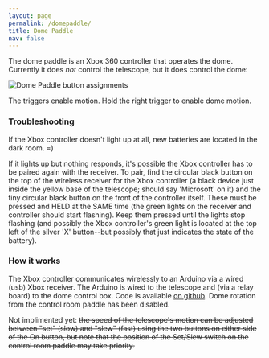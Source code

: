 ```yaml
---
layout: page
permalink: /domepaddle/
title: Dome Paddle
nav: false
---
```

The dome paddle is an Xbox 360 controller that operates the dome. Currently it does *not* control the telescope, but it does control the dome:

![Dome Paddle button assignments](../../assets/img/DomePaddle.png)

The triggers enable motion. Hold the right trigger to enable dome motion.

### Troubleshooting
If the Xbox controller doesn't light up at all, new batteries are located in the dark room. =)

If it lights up but nothing responds, it's possible the Xbox controller has to be paired again with the receiver. To pair, find the circular black button on the top of the wireless receiver for the Xbox controller (a black device just inside the yellow base of the telescope; should say 'Microsoft' on it) and the tiny circular black button on the front of the controller itself. These must be pressed and HELD at the SAME time (the green lights on the receiver and controller should start flashing). Keep them pressed until the lights stop flashing (and possibly the Xbox controller's green light is located at the top left of the silver 'X' button--but possibly that just indicates the state of the battery).

### How it works

 The Xbox controller communicates wirelessly to an Arduino via a wired (usb) Xbox receiver. The Arduino is wired to the telescope and (via a relay board) to the dome control box. Code is available [on github](https://github.com/UWMRO/TCC/tree/master/dome_paddle). Dome rotation from the control room paddle has been disabled.

Not implimented yet: ~~the speed of the telescope's motion can be adjusted between "set" (slow) and "slew" (fast) using the two buttons on either side of the On button, but note that the position of the Set/Slew switch on the control room paddle may take priority.~~
